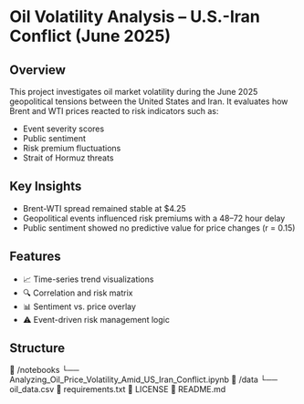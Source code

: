 # Oil Volatility Analysis – U.S.-Iran Conflict (June 2025)

## Overview
This project investigates oil market volatility during the June 2025 geopolitical tensions between the United States and Iran. It evaluates how Brent and WTI prices reacted to risk indicators such as:

- Event severity scores
- Public sentiment
- Risk premium fluctuations
- Strait of Hormuz threats

## Key Insights
- Brent-WTI spread remained stable at $4.25
- Geopolitical events influenced risk premiums with a 48–72 hour delay
- Public sentiment showed no predictive value for price changes (r = 0.15)

## Features
- 📈 Time-series trend visualizations
- 🔍 Correlation and risk matrix
- 📊 Sentiment vs. price overlay
- ⚠️ Event-driven risk management logic

## Structure
📁 /notebooks
└── Analyzing_Oil_Price_Volatility_Amid_US_Iran_Conflict.ipynb
📁 /data
└── oil_data.csv
📄 requirements.txt
📄 LICENSE
📄 README.md

